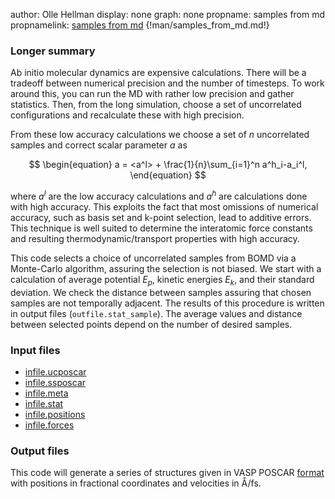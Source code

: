 author: Olle Hellman
display: none
graph: none
propname: samples from md
propnamelink: <a href="../program/samples_from_md.html">samples from md</a>
{!man/samples_from_md.md!}

### Longer summary

Ab initio molecular dynamics are expensive calculations. There will be a tradeoff between numerical precision and the number of timesteps. To work around this, you can run the MD with rather low precision and gather statistics. Then, from the long simulation, choose a set of uncorrelated configurations and recalculate these with high precision.

From these low accuracy calculations we choose a set of $n$ uncorrelated samples and correct scalar parameter $a$ as

$$
\begin{equation}
a = <a^l> + \frac{1}{n}\sum_{i=1}^n a^h_i-a_i^l,
\end{equation}
$$

where $a^l$ are the low accuracy calculations and $a^h$ are calculations done with high accuracy. This exploits the fact that most omissions of numerical accuracy, such as basis set and k-point selection, lead to additive errors. This technique is well suited to determine the interatomic force constants and resulting thermodynamic/transport properties with high accuracy.

This code selects a choice of uncorrelated samples from BOMD via a Monte-Carlo algorithm, assuring the selection is not biased. We start with a calculation of average potential $E_p$, kinetic energies $E_k$, and their standard deviation. We check the distance between samples assuring that chosen samples are not temporally adjacent. The results of this procedure is written in output files (`outfile.stat_sample`). The average values and distance between selected points depend on the number of desired samples.

### Input files

* [infile.ucposcar](../page/files.html#infile.ucposcar)
* [infile.ssposcar](../page/files.html#infile.ssposcar)
* [infile.meta](../page/files.html#infile.meta)
* [infile.stat](../page/files.html#infile.stat)
* [infile.positions](../page/files.html#infile.positions)
* [infile.forces](../page/files.html#infile.forces)

### Output files

This code will generate a series of structures given in VASP POSCAR [format](../page/files.html#infile.ucposcar) with positions in fractional coordinates and velocities in Å/fs.
